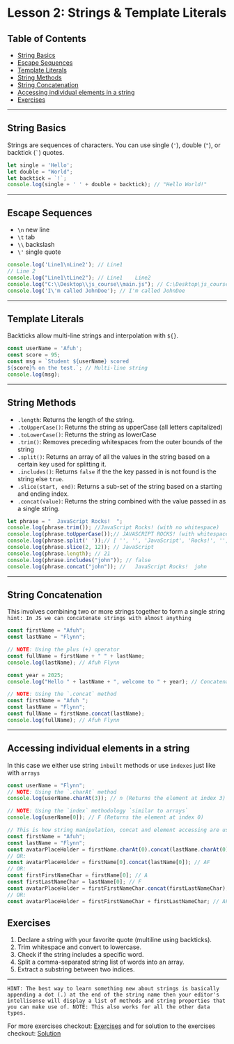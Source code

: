 
# Lesson 2: Strings & Template Literals

## Table of Contents

* [String Basics](#string-basics)
* [Escape Sequences](#escape-sequences)
* [Template Literals](#template-literals)
* [String Methods](#string-methods)
* [String Concatenation](#string-concatenation)
* [Accessing individual elements in a string](#accessing-individual-elements-in-a-string)
* [Exercises](#exercises)

---

## String Basics

Strings are sequences of characters. You can use single (`'`), double (`"`), or backtick (`` ` ``) quotes.

```js
let single = 'Hello';
let double = "World";
let backtick = `!`;
console.log(single + ' ' + double + backtick); // "Hello World!"
```

---

## Escape Sequences

* `\n` new line
* `\t` tab
* `\\` backslash
* `\'` single quote

```js
console.log('Line1\nLine2'); // Line1
// Line 2
console.log("Line1\tLine2"); // Line1    Line2
console.log("C:\\Desktop\\js_course\\main.js"); // C:\Desktop\js_course\main.js
console.log('I\'m called JohnDoe'); // I'm called JohnDoe
```

---

## Template Literals

Backticks allow multi-line strings and interpolation with `${}`.

```js
const userName = 'Afuh';
const score = 95;
const msg = `Student ${userName} scored
${score}% on the test.`; // Multi-line string
console.log(msg);
```

---

## String Methods

* `.length`: Returns the length of the string.
* `.toUpperCase()`: Returns the string as upperCase (all letters capitalized)
* `.toLowerCase()`: Returns the string as lowerCase
* `.trim()`: Removes preceding whitespaces from the outer bounds of the string
* `.split()`: Returns an array of all the values in the string based on a certain key used for splitting it.
* `.includes()`: Returns `false` if the the key passed in is not found is the string else `true`.
* `.slice(start, end)`: Returns a sub-set of the string based on a starting and ending index.
* `.concat(value)`: Returns the string combined with the value passed in as a single string.

```js
let phrase = "  JavaScript Rocks!  ";
console.log(phrase.trim()); //JavaScript Rocks! (with no whitespace)
console.log(phrase.toUpperCase());// JAVASCRIPT ROCKS! (with whitespaces)
console.log(phrase.split(' '));// [ '', '', 'JavaScript', 'Rocks!', '', '' ] (splits the string at every white space found)
console.log(phrase.slice(2, 12)); // JavaScript
console.log(phrase.length); // 21
console.log(phrase.includes("john")); // false
console.log(phrase.concat("john")); //   JavaScript Rocks!  john
```

---

## String Concatenation

This involves combining two or more strings together to form a single string
`hint: In JS we can concatenate strings with almost anything`

```js
const firstName = "Afuh";
const lastName = "Flynn";

// NOTE: Using the plus (+) operator
const fullName = firstName + " " + lastName;
console.log(lastName); // Afuh Flynn

const year = 2025;
console.log("Hello " + lastName + ", welcome to " + year); // Concatenating a string with a number

// NOTE: Using the `.concat` method
const firstName = "Afuh ";
const lastName = "Flynn";
const fullName = firstName.concat(lastName);
console.log(fullName); // Afuh Flynn
```

---

## Accessing individual elements in a string

In this case we either use string `inbuilt` methods or use `indexes` just like with `arrays`

```js
const userName = "Flynn";
// NOTE: Using the `.charAt` method
console.log(userName.charAt(3)); // n (Returns the element at index 3)

// NOTE: Using the `index` methodology `similar to arrays`
console.log(userName[0]); // F (Returns the element at index 0)

// This is how string manipulation, concat and element accessing are used in real world applications
const firstName = "Afuh";
const lastName = "Flynn";
const avatarPlaceHolder = firstName.charAt(0).concat(lastName.charAt(0)); // AF
// OR:
const avatarPlaceHolder = firstName[0].concat(lastName[0]); // AF
// OR:
const firstFirstNameChar = firstName[0]; // A
const firstLastNameChar = lastName[0]; // F
const avatarPlaceHolder = firstFirstNameChar.concat(firstLastNameChar); // AF
// OR:
const avatarPlaceHolder = firstFirstNameChar + firstLastNameChar; // AF
```

## Exercises

1. Declare a string with your favorite quote (multiline using backticks).
2. Trim whitespace and convert to lowercase.
3. Check if the string includes a specific word.
4. Split a comma-separated string list of words into an array.
5. Extract a substring between two indices.

---

`HINT: The best way to learn something new about strings is basically appending a dot (.) at the end of the string name then your editor's intellisense will display a list of methods and string properties that you can make use of. NOTE: This also works for all the other data types.`

For more exercises checkout: [Exercises](./Exercise.txt) and for solution to the exercises checkout: [Solution](./solution.js)
